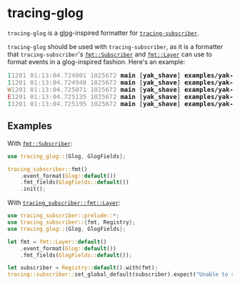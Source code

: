 # tracing-glog

`tracing-glog` is a [glog](https://github.com/google/glog)-inspired formatter for [`tracing-subscriber`](https://docs.rs/tracing-subscriber).

`tracing-glog` should be used with `tracing-subscriber`, as it is a formatter
that `tracing-subscriber`'s [`fmt::Subscriber`](https://docs.rs/tracing-subscriber/latest/tracing_subscriber/fmt/struct.Subscriber.html) and [`fmt::Layer`](https://docs.rs/tracing-subscriber/latest/tracing_subscriber/fmt/struct.Layer.html) can use to
format events in a glog-inspired fashion. Here's an example:

<pre><font color="#26A269">I</font><font color="#8D8F8A">1201 01:13:04.724801 1025672 </font><b>main</b> [<b>yak_shave</b>] <b>examples/yak-shave.rs</b>:<b>34</b>] preparing to shave yaks, <b>number_of_yaks</b>: 3
<font color="#26A269">I</font><font color="#8D8F8A">1201 01:13:04.724948 1025672 </font><b>main</b> [<b>yak_shave</b>] <b>examples/yak-shave.rs</b>:<b>75</b>] [<b>shaving_yaks</b>{<i><b>yaks</b></i>: 3}] shaving yaks
<font color="#A2734C">W</font><font color="#8D8F8A">1201 01:13:04.725071 1025672 </font><b>main</b> [<b>yak_shave</b>] <b>examples/yak-shave.rs</b>:<b>56</b>] [<b>shaving_yaks</b>{<i><b>yaks</b></i>: 3}, <b>shave</b>{<i><b>yak</b></i>: 3}] could not locate yak
<font color="#C01C28">E</font><font color="#8D8F8A">1201 01:13:04.725135 1025672 </font><b>main</b> [<b>yak_shave</b>] <b>examples/yak-shave.rs</b>:<b>85</b>] [<b>shaving_yaks</b>{<i><b>yaks</b></i>: 3}] failed to shave yak, <b>yak</b>: 3, <b>error</b>: out of cash
<font color="#26A269">I</font><font color="#8D8F8A">1201 01:13:04.725195 1025672 </font><b>main</b> [<b>yak_shave</b>] <b>examples/yak-shave.rs</b>:<b>38</b>] yak shaving completed, <b>all_yaks_shaved</b>: false
</pre>

## Examples

With [`fmt::Subscriber`](https://docs.rs/tracing-subscriber/latest/tracing_subscriber/fmt/struct.Subscriber.html):

```rust
use tracing_glog::{Glog, GlogFields};

tracing_subscriber::fmt()
    .event_format(Glog::default())
    .fmt_fields(GlogFields::default())
    .init();
```

With [`tracing_subscriber::fmt::Layer`](https://docs.rs/tracing-subscriber/latest/tracing_subscriber/fmt/struct.Layer.html):

```rust
use tracing_subscriber::prelude::*;
use tracing_subscriber::{fmt, Registry};
use tracing_glog::{Glog, GlogFields};

let fmt = fmt::Layer::default()
    .event_format(Glog::default())
    .fmt_fields(GlogFields::default());

let subscriber = Registry::default().with(fmt);
tracing::subscriber::set_global_default(subscriber).expect("Unable to set global subscriber");
```